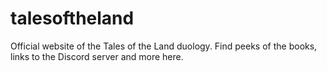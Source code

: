 # talesoftheland
Official website of the Tales of the Land duology. Find peeks of the books, links to the Discord server and more here.
    
